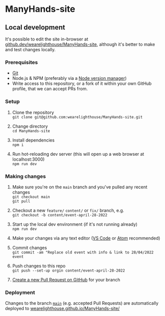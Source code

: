 # ManyHands-site


## Local development

It's possible to edit the site in-browser at [github.dev/wearelighthouse/ManyHands-site](https://github.dev/wearelighthouse/ManyHands-site), although it's better to make and test changes locally.


### Prerequisites

- [Git](https://git-scm.com/)
- Node.js & NPM (preferably via a [Node version manager](https://docs.npmjs.com/downloading-and-installing-node-js-and-npm#using-a-node-version-manager-to-install-nodejs-and-npm))
- Write access to this repository, or a fork of it within your own GitHub profile, that we can accept PRs from.


### Setup

1. Clone the repository  
  `git clone git@github.com:wearelighthouse/ManyHands-site.git`

2. Change directory  
  `cd ManyHands-site`

3. Install dependencies  
  `npm i`

4. Run hot-reloading dev server (this will open up a web browser at localhost:3000)  
  `npm run dev`


### Making changes

1. Make sure you're on the `main` branch and you've pulled any recent changes  
  `git checkout main`  
  `git pull`

2. Checkout a new `feature/` `content/` or `fix/` branch, e.g.  
  `git checkout -b content/event-april-28-2022`
  
3. Start up the local dev environment (if it's not running already)  
  `npm run dev`
  
4. Make your changes via any text editor ([VS Code](https://code.visualstudio.com/) or [Atom](https://atom.io/) recommended)

5. Commit changes  
  `git commit -am "Replace old event with info & link to 28/04/2022 event`
  
6. Push changes to this repo  
  `git push --set-up orgin content/event-april-28-2022`
  
7. [Create a new Pull Request on GitHub](https://github.com/wearelighthouse/ManyHands-site/pulls) for your branch  


### Deployment

Changes to the branch [`main`](https://github.com/wearelighthouse/ManyHands-site/tree/main) (e.g. accepted Pull Requests) are automatically deployed to [wearelighthouse.github.io/ManyHands-site/](https://wearelighthouse.github.io/ManyHands-site/)
